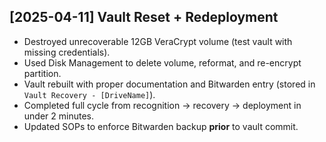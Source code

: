 ## [2025-04-11] Vault Reset + Redeployment

- Destroyed unrecoverable 12GB VeraCrypt volume (test vault with missing credentials).
- Used Disk Management to delete volume, reformat, and re-encrypt partition.
- Vault rebuilt with proper documentation and Bitwarden entry (stored in `Vault Recovery - [DriveName]`).
- Completed full cycle from recognition → recovery → deployment in under 2 minutes.
- Updated SOPs to enforce Bitwarden backup **prior** to vault commit.

